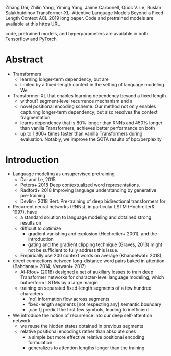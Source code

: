 Zihang Dai, Zhilin Yang, Yiming Yang, Jaime Carbonell, Quoc V. Le, Ruslan Salakhutdinov
Transformer-XL: Attentive Language Models Beyond a Fixed-Length Context
ACL 2019 long paper. Code and pretrained models are available at this https URL

code, pretrained models, and hyperparameters are available in both Tensorflow
and PyTorch

# Abstract

* Transformers
  * learning longer-term dependency, but are
  * limited by a fixed-length context in the setting of language modeling. We
* Transformer-XL that enables learning dependency beyond a fixed length 
  * without? segment-level recurrence mechanism and a
  * novel positional encoding scheme.  Our method not only enables capturing
    longer-term dependency, but also resolves the context fragmentation
  * learns dependency that is
    80% longer than RNNs and
    450% longer than vanilla Transformers, achieves better performance on both
  * up to 1,800+ times faster than vanilla Transformers during evaluation.
    Notably, we improve the SOTA results of bpc/perplexity

# Introduction

* Language modeling as unsupervised pretraining
  * Dai and Le, 2015
  * Peters+ 2018 Deep contextualized word representations.
  * Radford+ 2018 Improving language understanding by generative pre-training
  * Devlin+ 2018 Bert: Pre-training of deep bidirectional transformers for
* Recurrent neural networks (RNNs), in particular LSTM (Hochreiter& 1997), have
  * a standard solution to language modeling and obtained strong results on
  * difficult to optimize 
    * gradient vanishing and explosion (Hochreiter+ 2001), and the introduction
    * gating and the gradient clipping technique (Graves, 2013) 
      might not be sufficient to fully address this issue.  
  * Empirically use 200 context words on average (Khandelwal+ 2018),
* direct connections between long-distance word pairs baked in attention
  (Bahdanau+ 2014; Vaswani+ 2017)
  * Al-Rfou+ (2018) designed a set of auxiliary losses to train 
    deep Transformer networks for character-level language modeling, which
    outperform LSTMs by a large margin
  * training on separated fixed-length segments of a few hundred characters
    * [no] information flow across segments
    * fixed-length segments [not respecting any] semantic boundary
    * [can't] predict the first few symbols, leading to inefficient
* We introduce the notion of recurrence into our deep self-attention network
  * we reuse the hidden states obtained in previous segments
  * relative positional encodings rather than absolute ones
    * a simple but more effective relative positional encoding formulation
    * generalizes to attention lengths longer than the training
